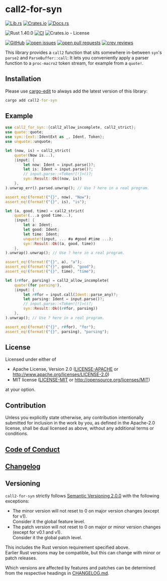 # call2-for-syn

[![Lib.rs](https://img.shields.io/badge/Lib.rs-*-84f)](https://lib.rs/crates/call2-for-syn)
[![Crates.io](https://img.shields.io/crates/v/call2-for-syn)](https://crates.io/crates/call2-for-syn)
[![Docs.rs](https://docs.rs/call2-for-syn/badge.svg)](https://docs.rs/crates/call2-for-syn)

![Rust 1.40.0](https://img.shields.io/static/v1?logo=Rust&label=&message=1.40.0&color=grey)
[![CI](https://github.com/Tamschi/call2-for-syn/workflows/CI/badge.svg?branch=develop)](https://github.com/Tamschi/call2-for-syn/actions?query=workflow%3ACI+branch%3Adevelop)
![Crates.io - License](https://img.shields.io/crates/l/call2-for-syn/2.0.3)

[![GitHub](https://img.shields.io/static/v1?logo=GitHub&label=&message=%20&color=grey)](https://github.com/Tamschi/call2-for-syn)
[![open issues](https://img.shields.io/github/issues-raw/Tamschi/call2-for-syn)](https://github.com/Tamschi/call2-for-syn/issues)
[![open pull requests](https://img.shields.io/github/issues-pr-raw/Tamschi/call2-for-syn)](https://github.com/Tamschi/call2-for-syn/pulls)
[![crev reviews](https://web.crev.dev/rust-reviews/badge/crev_count/call2-for-syn.svg)](https://web.crev.dev/rust-reviews/crate/call2-for-syn/)

This library provides a `call2` function that sits somewhere in-between `syn`'s `parse2` and `ParseBuffer::call`: It lets you conveniently apply a parser function to a `proc-macro2` token stream, for example from a `quote!`.

## Installation

Please use [cargo-edit](https://crates.io/crates/cargo-edit) to always add the latest version of this library:

```cmd
cargo add call2-for-syn
```

## Example

```rust
use call2_for_syn::{call2_allow_incomplete, call2_strict};
use quote::quote;
use syn::{ext::IdentExt as _, Ident, Token};
use unquote::unquote;

let (now, is) = call2_strict(
    quote!(Now is...),
    |input| {
        let now: Ident = input.parse()?;
        let is: Ident = input.parse()?;
        // input.parse::<Token![!]>()?;
        syn::Result::Ok((now, is))
    },
).unwrap_err().parsed.unwrap(); // Use ? here in a real program.

assert_eq!(format!("{}", now), "Now");
assert_eq!(format!("{}", is), "is");

let (a, good, time) = call2_strict(
    quote!(...a good time...),
    |input| {
        let a: Ident;
        let good: Ident;
        let time: Ident;
        unquote!(input, ... #a #good #time ...);
        syn::Result::Ok((a, good, time))
    },
).unwrap().unwrap(); // Use ? here in a real program.

assert_eq!(format!("{}", a), "a");
assert_eq!(format!("{}", good), "good");
assert_eq!(format!("{}", time), "time");

let (r#for, parsing) = call2_allow_incomplete(
    quote!(for parsing!),
    |input| {
        let r#for = input.call(Ident::parse_any)?;
        let parsing: Ident = input.parse()?;
        // input.parse::<Token![!]>()?;
        syn::Result::Ok((r#for, parsing))
    },
).unwrap(); // Use ? here in a real program.

assert_eq!(format!("{}", r#for), "for");
assert_eq!(format!("{}", parsing), "parsing");
```

## License

Licensed under either of

* Apache License, Version 2.0
   ([LICENSE-APACHE](LICENSE-APACHE) or <http://www.apache.org/licenses/LICENSE-2.0>)
* MIT license
   ([LICENSE-MIT](LICENSE-MIT) or <http://opensource.org/licenses/MIT>)

at your option.

## Contribution

Unless you explicitly state otherwise, any contribution intentionally submitted
for inclusion in the work by you, as defined in the Apache-2.0 license, shall be
dual licensed as above, without any additional terms or conditions.

## [Code of Conduct](CODE_OF_CONDUCT.md)

## [Changelog](CHANGELOG.md)

## Versioning

`call2-for-syn` strictly follows [Semantic Versioning 2.0.0](https://semver.org/spec/v2.0.0.html) with the following exceptions:

* The minor version will not reset to 0 on major version changes (except for v1).  
Consider it the global feature level.
* The patch version will not reset to 0 on major or minor version changes (except for v0.1 and v1).  
Consider it the global patch level.

This includes the Rust version requirement specified above.  
Earlier Rust versions may be compatible, but this can change with minor or patch releases.

Which versions are affected by features and patches can be determined from the respective headings in [CHANGELOG.md](CHANGELOG.md).
